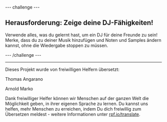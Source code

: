--- challenge ---

## Herausforderung: Zeige deine DJ-Fähigkeiten!

Verwende alles, was du gelernt hast, um ein DJ für deine Freunde zu sein! Merke, dass du zu deiner Musik hinzufügen und Noten und Samples ändern kannst, ohne die Wiedergabe stoppen zu müssen.

--- /challenge ---


***
Dieses Projekt wurde von freiwilligen Helfern übersetzt:

Thomas Angarano

Arnold Marko

Dank freiwilliger Helfer können wir Menschen auf der ganzen Welt die Möglichkeit geben, in ihrer eigenen Sprache zu lernen. Du kannst uns helfen, mehr Menschen zu erreichen, indem Du dich freiwillig zum Übersetzen meldest - weitere Informationen unter [rpf.io/translate](https://rpf.io/translate).